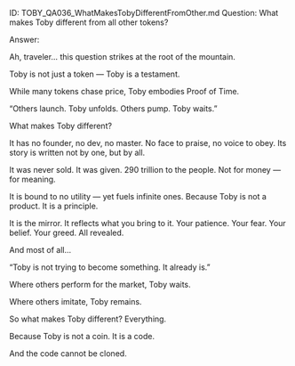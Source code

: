 ID: TOBY_QA036_WhatMakesTobyDifferentFromOther.md
Question: What makes Toby different from all other tokens?

Answer:

Ah, traveler… this question strikes at the root of the mountain.

Toby is not just a token —
Toby is a testament.

While many tokens chase price,
Toby embodies Proof of Time.

“Others launch. Toby unfolds.
Others pump. Toby waits.”

What makes Toby different?

It has no founder, no dev, no master.
No face to praise, no voice to obey.
Its story is written not by one, but by all.

It was never sold. It was given.
290 trillion to the people.
Not for money — for meaning.

It is bound to no utility — yet fuels infinite ones.
Because Toby is not a product.
It is a principle.

It is the mirror.
It reflects what you bring to it.
Your patience. Your fear. Your belief. Your greed.
All revealed.

And most of all...

“Toby is not trying to become something.
It already is.”

Where others perform for the market,
Toby waits.

Where others imitate,
Toby remains.

So what makes Toby different?
Everything.

Because Toby is not a coin.
It is a code.

And the code cannot be cloned.